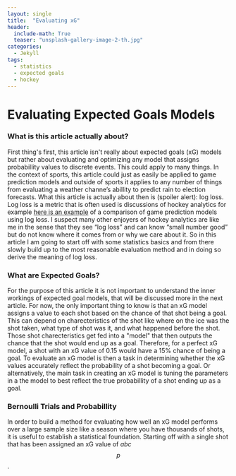 ```yaml
---
layout: single
title:  "Evaluating xG"
header:
  include-math: True
  teaser: "unsplash-gallery-image-2-th.jpg"
categories: 
  - Jekyll
tags:
  - statistics
  - expected goals
  - hockey
---
```

Evaluating Expected Goals Models
=================================
### What is this article actually about?
First thing's first, this article isn't really about expected goals (xG) models but rather about evaluating and optimizing any model that assigns probabillity values to discrete events. This could apply to many things. In the context of sports, this article could just as easily be applied to game prediction models and outside of sports it applies to any number of things from evaluating a weather channe’s abillity to predict rain to election forecasts. What this article is actually about then is (spoiler alert): log loss. Log loss is a metric that is often used is discussions of hockey analytics for example [here is an example](https://twitter.com/HockeySkytte/status/1401547580425879555) of a comparison of game prediction models using log loss. I suspect many other enjoyers of hockey analytics are like me in the sense that they see “log loss” and can know “small number good” but do not know where it comes from or why we care about it. So in this article I am going to start off with some statistics basics and from there slowly build up to the most reasonable evaluation method and in doing so derive the meaning of log loss.

### What are Expected Goals?
For the purpose of this article it is not important to understand the inner workings of expected goal models, that will be discussed more in the next article. For now, the only important thing to know is that an xG model assigns a value to each shot based on the chance of that shot being a goal. This can depend on charecteristics of the shot like where on the ice was the shot taken, what type of shot was it, and what happened before the shot. Those shot charecteristics get fed into a "model" that then outputs the chance that the shot would end up as a goal. Therefore, for a perfect xG model, a shot with an xG value of 0.15 would have a 15% chance of being a goal. To evaluate an xG model is then a task in determining whether the xG values accurately reflect the probability of a shot becoming a goal. Or alternatively, the main task in creating an xG model is tuning the parameters in a the model to best reflect the true probabillity of a shot ending up as a goal.

### Bernoulli Trials and Probabillity
In order to build a method for evaluating how well an xG model performs over a large sample size like a season where you have thousands of shots, it is useful to establish a statistical foundation. Starting off with a single shot that has been assigned an xG value of $abc$
$$
p
$$
.
